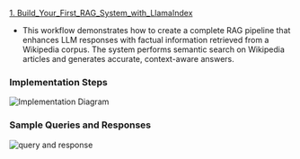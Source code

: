 

[1. Build_Your_First_RAG_System_with_LlamaIndex](https://github.com/AnkitaMungalpara/Production-Ready-RAG-with-LlamaIndex/blob/main/Build_Your_First_RAG_System_with_LlamaIndex.ipynb)

- This workflow demonstrates how to create a complete RAG pipeline that enhances LLM responses with factual information retrieved from a Wikipedia corpus. The system performs semantic search on Wikipedia articles and generates accurate, context-aware answers.

### Implementation Steps

![Implementation Diagram](https://i.imgur.com/nEJmrzf.png)

### Sample Queries and Responses

![query and response](https://i.imgur.com/IoVB375.png)
